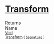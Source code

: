 # [Transform](./HSCPThinning-100663664.md)


Returns<img width=500/>Name
<br>
<sub>[Void](https://docs.microsoft.com/en-us/dotnet/api/System.Void)</sub><img width=500/><sub>[Transform](./HSCPThinning-100663664.md) ( [`Signature`](./../../Signature.md) )</sub><br>


